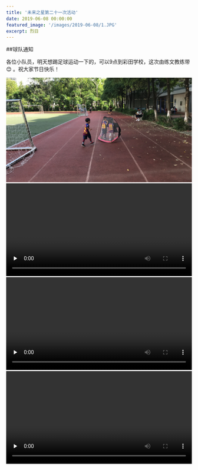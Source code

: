 ```yaml
---
title: '未来之星第二十一次活动'
date: 2019-06-08 00:00:00
featured_image: '/images/2019-06-08/1.JPG'
excerpt: 烈日
---
```


##球队通知

各位小队员，明天想踢足球运动一下的，可以9点到彩田学校，这次由练文教练带😊 。祝大家节日快乐！



<div class="gallery" data-columns="2">
    <img src="/images/2019-06-08/1.JPG">                                                                
</div>

<video id="video" controls="" preload="none" preload="metadata" width="100%">
      <source id="mp4" src="/images/2019-06-08/1.MOV#t=0.5" type="video/mp4">
      <p>Your user agent does not support the HTML5 Video element.</p>
</video>

<video id="video" controls="" preload="none" preload="metadata" width="100%">
      <source id="mp4" src="/images/2019-06-08/2.MOV#t=0.5" type="video/mp4">
      <p>Your user agent does not support the HTML5 Video element.</p>
</video>

<video id="video" controls="" preload="none" preload="metadata" width="100%">
      <source id="mp4" src="/images/2019-06-08/3.mp4#t=0.5" type="video/mp4">
      <p>Your user agent does not support the HTML5 Video element.</p>
</video>
